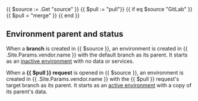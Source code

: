 {{ $source := .Get "source" }}
{{ $pull := "pull"}}
{{ if eq $source "GitLab" }}
  {{ $pull = "merge" }}
{{ end }}
## Environment parent and status

When a **branch** is created in {{ $source }},
an environment is created in {{ .Site.Params.vendor.name }} with the default branch as its parent.
It starts as an [inactive environment](/glossary.html#inactive-environment) with no data or services.

When a **{{ $pull }} request** is opened in {{ $source }},
an environment is created in {{ .Site.Params.vendor.name }} with the {{ $pull }} request's target branch as its parent.
It starts as an [active environment](/glossary.html#active-environment) with a copy of its parent's data.
